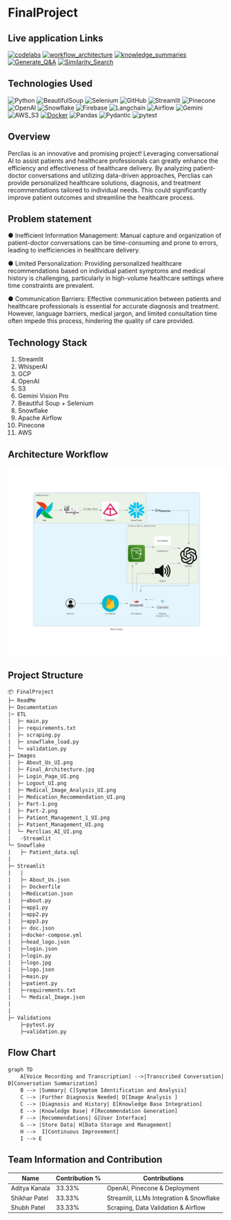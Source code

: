 # FinalProject



## Live application Links
[![codelabs](https://img.shields.io/badge/codelabs-4285F4?style=for-the-badge&logo=codelabs&logoColor=white)]( https://codelabs-preview.appspot.com/?file_id=1pi7QseL9IrVMDiInLdGWVaC9McmrILCVLP_ml_icGlI#0)
[![workflow_architecture](https://img.shields.io/badge/workflow_architecture-FC6600?style=for-the-badge&logo=jupyter&logoColor=white)](https://colab.research.google.com/drive/15hzHqTEWEA3mODdOzBBs7hKNeoz7Bj7d#scrollTo=yO3GCFVqjeoF)
[![knowledge_summaries](https://img.shields.io/badge/knowledge_summaries-FC6600?style=for-the-badge&logo=jupyter&logoColor=white)](https://colab.research.google.com/drive/1z_bdJxOZ216nw997gTckQT6ZLWcJr4jP?usp=sharing)
[![Generate_Q&A](https://img.shields.io/badge/Generate_Q&A-FC6600?style=for-the-badge&logo=jupyter&logoColor=white)](https://colab.research.google.com/drive/1fSoI3f0jRflBNtc3EdGbU76-oyPbj3-A?usp=sharing)
[![Similarity_Search](https://img.shields.io/badge/Similarity_Search-FC6600?style=for-the-badge&logo=jupyter&logoColor=white)](https://colab.research.google.com/drive/1fSoI3f0jRflBNtc3EdGbU76-oyPbj3-A?usp=sharing)

## Technologies Used
![Python](https://img.shields.io/badge/Python-3776AB?style=flat&logo=python&logoColor=white)
![BeautifulSoup](https://img.shields.io/badge/BeautifulSoup-3776AB?style=flat)
![Selenium](https://img.shields.io/badge/Selenium-43B02A?style=flat&logo=selenium&logoColor=white)
![GitHub](https://img.shields.io/badge/GitHub-100000?style=flat&logo=github&logoColor=white)
![Streamlit](https://img.shields.io/badge/Streamlit-FF4B4B?style=flat&logo=streamlit&logoColor=white)
![Pinecone](https://img.shields.io/badge/Pinecone-007FFF?style=flat&logo=pinecone&logoColor=white)
![OpenAI](https://img.shields.io/badge/OpenAI-412991?style=flat&logo=openai&logoColor=white)
![Snowflake](https://img.shields.io/badge/Snowflake-29B5E8?style=flat&logo=snowflake&logoColor=white)
![Firebase](https://img.shields.io/badge/Firebase-FFCA28?style=flat&logo=firebase&logoColor=black)
![Langchain](https://img.shields.io/badge/Langchain-3776AB?style=flat&logo=langchain&logoColor=white)
![Airflow](https://img.shields.io/badge/Airflow-017CEE?style=flat&logo=apacheairflow&logoColor=white)
![Gemini](https://img.shields.io/badge/Gemini-00A0E9?style=flat&logo=gemini&logoColor=white)
![AWS_S3](https://img.shields.io/badge/AWS_S3-569A31?style=flat&logo=amazons3&logoColor=white)
[![Docker](https://img.shields.io/badge/Docker-2496ED?style=flat&logo=docker&logoColor=white)](https://docker.com/)
![Pandas](https://img.shields.io/badge/Pandas-150458?style=flat&logo=pandas&logoColor=white)
![Pydantic](https://img.shields.io/badge/Pydantic-109989?style=flat&logo=pydantic&logoColor=white)
![pytest](https://img.shields.io/badge/pytest-0A9EDC?style=flat&logo=pytest&logoColor=white)








## Overview

Perclias is an innovative and promising project! Leveraging conversational AI to assist patients and healthcare professionals can greatly enhance the efficiency and effectiveness of healthcare delivery. By analyzing patient-doctor conversations and utilizing data-driven approaches, Perclias can provide personalized healthcare solutions, diagnosis, and treatment recommendations tailored to individual needs. This could significantly improve patient outcomes and streamline the healthcare process.

## Problem statement
● Inefficient Information Management: Manual capture and organization of patient-doctor conversations can be time-consuming and prone to errors, leading to inefficiencies in healthcare delivery.

● Limited Personalization: Providing personalized healthcare recommendations based on individual patient symptoms and medical history is challenging, particularly in high-volume healthcare settings where time constraints are prevalent.

● Communication Barriers: Effective communication between patients and healthcare professionals is essential for accurate diagnosis and treatment. However, language barriers, medical jargon, and limited consultation time often impede this process, hindering the quality of care provided.

## Technology Stack

1. Streamlit
2. WhisperAI
3. GCP 
4. OpenAI
5. S3
6. Gemini Vision Pro
7. Beautiful Soup + Selenium 
8. Snowflake
9. Apache Airflow
10. Pinecone
11. AWS
    
## Architecture Workflow
![Workflow](https://github.com/BigDataIA-Spring2024-Sec1-Team5/FinalProject/blob/main/Images/Final_Architecture.jpg)

## Project Structure

```
📦 FinalProject
├─ ReadMe
├─ Documentation
|─ ETL
│  ├─ main.py
│  ├─ requirements.txt
|  ├─ scraping.py
|  ├─ snowflake_load.py
│  └─ validation.py
├─ Images
│  ├─ About_Us_UI.png
│  ├─ Final_Architecture.jpg
│  ├─ Login_Page_UI.png
|  ├─ Logout_UI.png
|  ├─ Medical_Image_Analysis_UI.png
|  ├─ Medication_Recommendation_UI.png
|  ├─ Part-1.png
|  ├─ Part-2.png
|  ├─ Patient_Management_1_UI.png
|  ├─ Patient_Management_UI.png
│  └─ Perclias_AI_UI.png
|   -Streamlit
└─ Snowflake
|   ├─ Patient_data.sql
|
├─ Streamlit
|   |
|   ├─ About_Us.json
|   ├─ Dockerfile
|   ├─Medication.json
|   ├─about.py
|   ├─app1.py
|   ├─app2.py
|   ├─app3.py
|   ├─ doc.json
|   ├─docker-compose.yml
|   ├─head_logo.json
|   ├─login.json
|   ├─login.py
|   ├─logo.jpg
|   ├─logo.json
|   ├─main.py
|   ├─patient.py
|   ├─requirements.txt
|   └─ Medical_Image.json
| 
| 
├─ Validations
    ├─pytest.py
    ├─validation.py
```
## Flow Chart
```mermaid
graph TD
    A[Voice Recording and Transcription] -->|Transcribed Conversation| B[Conversation Summarization]
    B --> |Summary| C[Symptom Identification and Analysis]
    C --> |Further Diagnosis Needed| D[Image Analysis ]
    C --> |Diagnosis and History| E[Knowledge Base Integration]
    E --> |Knowledge Base| F[Recommendation Generation]
    F --> |Recommendations| G[User Interface]
    G --> |Store Data| H[Data Storage and Management]
    H -->  I[Continuous Improvement]
    I --> E
```

## Team Information and Contribution 

Name | Contribution %| Contributions |
--- |--- | --- |
Aditya Kanala | 33.33% |OpenAI, Pinecone & Deployment|
Shikhar Patel | 33.33% | Streamlit, LLMs Integration & Snowflake|
Shubh Patel | 33.33% | Scraping, Data Validation & Airflow|
